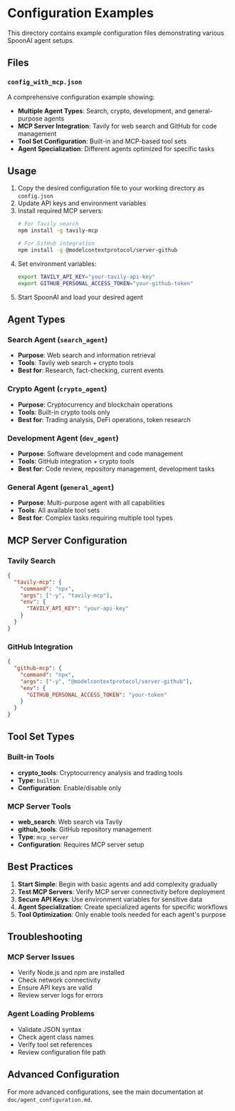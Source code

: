 # Configuration Examples

This directory contains example configuration files demonstrating various SpoonAI agent setups.

## Files

### `config_with_mcp.json`

A comprehensive configuration example showing:

- **Multiple Agent Types**: Search, crypto, development, and general-purpose agents
- **MCP Server Integration**: Tavily for web search and GitHub for code management
- **Tool Set Configuration**: Built-in and MCP-based tool sets
- **Agent Specialization**: Different agents optimized for specific tasks

## Usage

1. Copy the desired configuration file to your working directory as `config.json`
2. Update API keys and environment variables
3. Install required MCP servers:
   ```bash
   # For Tavily search
   npm install -g tavily-mcp
   
   # For GitHub integration
   npm install -g @modelcontextprotocol/server-github
   ```
4. Set environment variables:
   ```bash
   export TAVILY_API_KEY="your-tavily-api-key"
   export GITHUB_PERSONAL_ACCESS_TOKEN="your-github-token"
   ```
5. Start SpoonAI and load your desired agent

## Agent Types

### Search Agent (`search_agent`)
- **Purpose**: Web search and information retrieval
- **Tools**: Tavily web search + crypto tools
- **Best for**: Research, fact-checking, current events

### Crypto Agent (`crypto_agent`)
- **Purpose**: Cryptocurrency and blockchain operations
- **Tools**: Built-in crypto tools only
- **Best for**: Trading analysis, DeFi operations, token research

### Development Agent (`dev_agent`)
- **Purpose**: Software development and code management
- **Tools**: GitHub integration + crypto tools
- **Best for**: Code review, repository management, development tasks

### General Agent (`general_agent`)
- **Purpose**: Multi-purpose agent with all capabilities
- **Tools**: All available tool sets
- **Best for**: Complex tasks requiring multiple tool types

## MCP Server Configuration

### Tavily Search
```json
{
  "tavily-mcp": {
    "command": "npx",
    "args": ["-y", "tavily-mcp"],
    "env": {
      "TAVILY_API_KEY": "your-api-key"
    }
  }
}
```

### GitHub Integration
```json
{
  "github-mcp": {
    "command": "npx",
    "args": ["-y", "@modelcontextprotocol/server-github"],
    "env": {
      "GITHUB_PERSONAL_ACCESS_TOKEN": "your-token"
    }
  }
}
```

## Tool Set Types

### Built-in Tools
- **crypto_tools**: Cryptocurrency analysis and trading tools
- **Type**: `builtin`
- **Configuration**: Enable/disable only

### MCP Server Tools
- **web_search**: Web search via Tavily
- **github_tools**: GitHub repository management
- **Type**: `mcp_server`
- **Configuration**: Requires MCP server setup

## Best Practices

1. **Start Simple**: Begin with basic agents and add complexity gradually
2. **Test MCP Servers**: Verify MCP server connectivity before deployment
3. **Secure API Keys**: Use environment variables for sensitive data
4. **Agent Specialization**: Create specialized agents for specific workflows
5. **Tool Optimization**: Only enable tools needed for each agent's purpose

## Troubleshooting

### MCP Server Issues
- Verify Node.js and npm are installed
- Check network connectivity
- Ensure API keys are valid
- Review server logs for errors

### Agent Loading Problems
- Validate JSON syntax
- Check agent class names
- Verify tool set references
- Review configuration file path

## Advanced Configuration

For more advanced configurations, see the main documentation at `doc/agent_configuration.md`.

